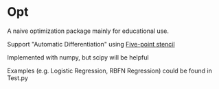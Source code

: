 [1]:https://en.wikipedia.org/wiki/Five-point_stencil

# Opt

A naive optimization package mainly for educational use.

Support "Automatic Differentiation" using [Five-point stencil][1]

Implemented with numpy, but scipy will be helpful

Examples (e.g. Logistic Regression, RBFN Regression) could be found in Test.py
